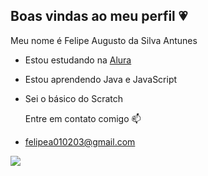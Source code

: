## Boas vindas ao meu perfil 💗

Meu nome é Felipe Augusto da Silva Antunes

- Estou estudando na [Alura](https://www.alura.com.br)
- Estou aprendendo Java e JavaScript
- Sei o básico do Scratch

  Entre em contato comigo 📫

- felipea010203@gmail.com

![](https://media1.tenor.com/m/bVv7G3zfJHEAAAAC/heheheha-laugh.gif)
